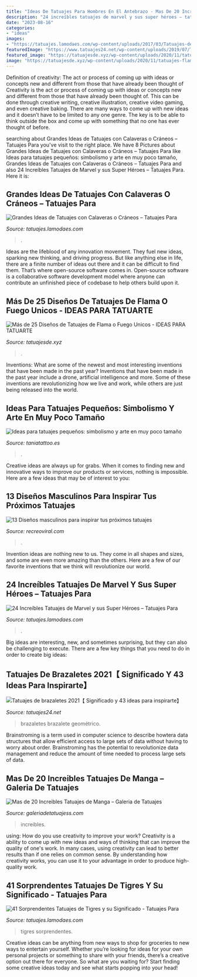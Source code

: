 ```yaml
---
title: "Ideas De Tatuajes Para Hombres En El Antebrazo - Mas De 20 Increibles Tatuajes De Manga – Galeria De Tatuajes"
description: "24 increíbles tatuajes de marvel y sus super héroes – tatuajes para"
date: "2023-08-16"
categories:
- "ideas"
images:
- "https://tatuajes.lamodaes.com/wp-content/uploads/2017/03/Tatuajes-de-Marvel-5.jpg"
featuredImage: "https://www.tatuajes24.net/wp-content/uploads/2019/07/TatuajesBrazaleteGeometrico.jpg"
featured_image: "https://tatuajesde.xyz/wp-content/uploads/2020/11/tatuajes-flama-fuego-7.jpg"
image: "https://tatuajesde.xyz/wp-content/uploads/2020/11/tatuajes-flama-fuego-7.jpg"
---
```



Definition of creativity: The act or process of coming up with ideas or concepts new and different from those that have already been thought of
Creativity is the act or process of coming up with ideas or concepts new and different from those that have already been thought of. This can be done through creative writing, creative illustration, creative video gaming, and even creative baking. There are many ways to come up with new ideas and it doesn’t have to be limited to any one genre. The key is to be able to think outside the box and come up with something that no one has ever thought of before.

	

		
searching about Grandes Ideas de Tatuajes con Calaveras o Cráneos – Tatuajes Para you've visit to the right place. We have 8 Pictures about Grandes Ideas de Tatuajes con Calaveras o Cráneos – Tatuajes Para like Ideas para tatuajes pequeños: simbolismo y arte en muy poco tamaño, Grandes Ideas de Tatuajes con Calaveras o Cráneos – Tatuajes Para and also 24 Increíbles Tatuajes de Marvel y sus Super Héroes – Tatuajes Para. Here it is:
		
    
## Grandes Ideas De Tatuajes Con Calaveras O Cráneos – Tatuajes Para

<img loading=lazy src="https://tatuajes.lamodaes.com/wp-content/uploads/2017/03/Tatuajes-con-Calaveras-o-Craneos-10.jpg" onerror="this.onerror=null;this.src='https://tse1.mm.bing.net/th?id=OIP.8roPj0obv2LD1VuBuuHdDQHaHa&amp;pid=15.1';" alt="Grandes Ideas de Tatuajes con Calaveras o Cráneos – Tatuajes Para">

_Source: tatuajes.lamodaes.com_

>. 

	

Ideas are the lifeblood of any innovation movement. They fuel new ideas, sparking new thinking, and driving progress. But like anything else in life, there are a finite number of ideas out there and it can be difficult to find them. That’s where open-source software comes in. Open-source software is a collaborative software development model where anyone can contribute an unfinished piece of codebase to help others build upon it.

    
## Más De 25 Diseños De Tatuajes De Flama O Fuego Unicos - IDEAS PARA TATUARTE

<img loading=lazy src="https://tatuajesde.xyz/wp-content/uploads/2020/11/tatuajes-flama-fuego-7.jpg" onerror="this.onerror=null;this.src='https://tse1.mm.bing.net/th?id=OIP.-egw-7L8yqcoF6e0HivG5AHaIn&amp;pid=15.1';" alt="Más de 25 Diseños de Tatuajes de Flama o Fuego Unicos - IDEAS PARA TATUARTE">

_Source: tatuajesde.xyz_

>. 

	

Inventions: What are some of the newest and most interesting inventions that have been made in the past year?
Inventions that have been made in the past year include a drone, artificial intelligence and more. Some of these inventions are revolutionizing how we live and work, while others are just being released into the world.

    
## Ideas Para Tatuajes Pequeños: Simbolismo Y Arte En Muy Poco Tamaño

<img loading=lazy src="https://s3-eu-west-1.amazonaws.com/taniatattoo/wp-content/uploads/2020/09/07161623/Tatuaje-pequeno-Hombre-Taniatattoo-Valencia-772x1030.jpg" onerror="this.onerror=null;this.src='https://tse4.mm.bing.net/th?id=OIP.kd7QgW3-ON6u5u0zgh-WuwHaJ4&amp;pid=15.1';" alt="Ideas para tatuajes pequeños: simbolismo y arte en muy poco tamaño">

_Source: taniatattoo.es_

>. 

	

Creative ideas are always up for grabs. When it comes to finding new and innovative ways to improve our products or services, nothing is impossible. Here are a few ideas that may be of interest to you: 

    
## 13 Diseños Masculinos Para Inspirar Tus Próximos Tatuajes

<img loading=lazy src="https://www.recreoviral.com/wp-content/uploads/2018/08/elefante.jpg" onerror="this.onerror=null;this.src='https://tse1.mm.bing.net/th?id=OIP.BprLD0_t77cwW2V5XsGEfAHaJQ&amp;pid=15.1';" alt="13 Diseños masculinos para inspirar tus próximos tatuajes">

_Source: recreoviral.com_

>. 

	

Invention ideas are nothing new to us. They come in all shapes and sizes, and some are even more amazing than the others. Here are a few of our favorite inventions that we think will revolutionize our world.

    
## 24 Increíbles Tatuajes De Marvel Y Sus Super Héroes – Tatuajes Para

<img loading=lazy src="https://tatuajes.lamodaes.com/wp-content/uploads/2017/03/Tatuajes-de-Marvel-5.jpg" onerror="this.onerror=null;this.src='https://tse1.mm.bing.net/th?id=OIP.wjjnTWC6TFGkIg4qXH0HSwHaJ6&amp;pid=15.1';" alt="24 Increíbles Tatuajes de Marvel y sus Super Héroes – Tatuajes Para">

_Source: tatuajes.lamodaes.com_

>. 

	

Big ideas are interesting, new, and sometimes surprising, but they can also be challenging to execute. There are a few key things that you need to do in order to create big ideas:

    
## Tatuajes De Brazaletes 2021【 Significado Y 43 Ideas Para Inspirarte】

<img loading=lazy src="https://www.tatuajes24.net/wp-content/uploads/2019/07/TatuajesBrazaleteGeometrico.jpg" onerror="this.onerror=null;this.src='https://tse3.mm.bing.net/th?id=OIP.v-3b4QTC5u5AWzFKqblnZgHaEK&amp;pid=15.1';" alt="Tatuajes de brazaletes 2021【 Significado y 43 ideas para inspirarte】">

_Source: tatuajes24.net_

>brazaletes brazalete geométrico. 

	

Brainstroming is a term used in computer science to describe howtera data structures that allow efficient access to large sets of data without having to worry about order. Brainstroming has the potential to revolutionize data management and reduce the amount of time needed to process large sets of data.

    
## Mas De 20 Increibles Tatuajes De Manga – Galeria De Tatuajes

<img loading=lazy src="https://galeriadetatuajess.com/wp-content/uploads/2020/08/21-tatuajes-de-mangas-19.jpg" onerror="this.onerror=null;this.src='https://tse4.mm.bing.net/th?id=OIP.GTTCaZ0YHAJ6C7iSMaRIVQHaM2&amp;pid=15.1';" alt="Mas de 20 Increibles Tatuajes de Manga – Galeria de Tatuajes">

_Source: galeriadetatuajess.com_

>increibles. 

	

using: How do you use creativity to improve your work?
Creativity is a ability to come up with new ideas and ways of thinking that can improve the quality of one's work. In many cases, using creativity can lead to better results than if one relies on common sense. By understanding how creativity works, you can use it to your advantage in order to produce high-quality work.

    
## 41 Sorprendentes Tatuajes De Tigres Y Su Significado - Tatuajes Para

<img loading=lazy src="http://tatuajes.lamodaes.com/wp-content/uploads/2017/05/tatuajes-de-Tigres-38.jpg" onerror="this.onerror=null;this.src='https://tse3.mm.bing.net/th?id=OIP.Eh9x6IiBqE254FGhEUkG7gHaIl&amp;pid=15.1';" alt="41 Sorprendentes Tatuajes de Tigres y su Significado - Tatuajes Para">

_Source: tatuajes.lamodaes.com_

>tigres sorprendentes. 

	

Creative ideas can be anything from new ways to shop for groceries to new ways to entertain yourself. Whether you’re looking for ideas for your own personal projects or something to share with your friends, there’s a creative option out there for everyone. So what are you waiting for? Start finding some creative ideas today and see what starts popping into your head!

